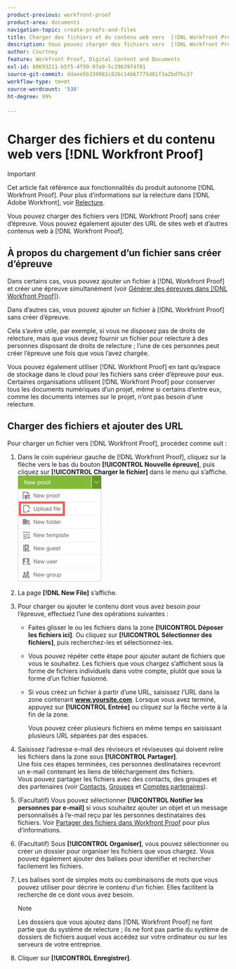 ```yaml
---
product-previous: workfront-proof
product-area: documents
navigation-topic: create-proofs-and-files
title: Charger des fichiers et du contenu web vers  [!DNL Workfront Proof]
description: Vous pouvez charger des fichiers vers  [!DNL Workfront Proof]  sans créer d’épreuve. Vous pouvez également ajouter des URL de sites web et d’autres contenus web à  [!DNL Workfront Proof].
author: Courtney
feature: Workfront Proof, Digital Content and Documents
exl-id: 88693211-b5f5-4f99-97a9-5c29039f4f01
source-git-commit: ddaee5b339982c826c14b67775d81f3a2bd7bc37
workflow-type: tm+mt
source-wordcount: '538'
ht-degree: 99%

---
```


# Charger des fichiers et du contenu web vers [!DNL Workfront Proof]

>[!IMPORTANT]
>
>Cet article fait référence aux fonctionnalités du produit autonome [!DNL Workfront Proof]. Pour plus d’informations sur la relecture dans [!DNL Adobe Workfront], voir [Relecture](../../../review-and-approve-work/proofing/proofing.md).

Vous pouvez charger des fichiers vers [!DNL Workfront Proof] sans créer d’épreuve. Vous pouvez également ajouter des URL de sites web et d’autres contenus web à [!DNL Workfront Proof].

## À propos du chargement d’un fichier sans créer d’épreuve

Dans certains cas, vous pouvez ajouter un fichier à [!DNL Workfront Proof] et créer une épreuve simultanément (voir [Générer des épreuves dans  [!DNL Workfront Proof]](../../../workfront-proof/wp-work-proofsfiles/create-proofs-and-files/generate-proofs.md)).

Dans d’autres cas, vous pouvez ajouter un fichier à [!DNL Workfront Proof] sans créer d’épreuve.

Cela s’avère utile, par exemple, si vous ne disposez pas de droits de relecture, mais que vous devez fournir un fichier pour relecture à des personnes disposant de droits de relecture ; l’une de ces personnes peut créer l’épreuve une fois que vous l’avez chargée.

Vous pouvez également utiliser [!DNL Workfront Proof] en tant qu’espace de stockage dans le cloud pour les fichiers sans créer d’épreuve pour eux. Certaines organisations utilisent [!DNL Workfront Proof] pour conserver tous les documents numériques d’un projet, même si certains d’entre eux, comme les documents internes sur le projet, n’ont pas besoin d’une relecture.

## Charger des fichiers et ajouter des URL

Pour charger un fichier vers [!DNL Workfront Proof], procédez comme suit :

1. Dans le coin supérieur gauche de [!DNL Workfront Proof], cliquez sur la flèche vers le bas du bouton **[!UICONTROL Nouvelle épreuve]**, puis cliquez sur **[!UICONTROL Charger le fichier]** dans le menu qui s’affiche.\
   ![Bouton Nouveau BAT](assets/new-proof-button-menu.png)

1. La page **[!DNL New File]** s’affiche.
1. Pour charger ou ajouter le contenu dont vous avez besoin pour l’épreuve, effectuez l’une des opérations suivantes :

   * Faites glisser le ou les fichiers dans la zone **[!UICONTROL Déposer les fichiers ici]**. Ou cliquez sur **[!UICONTROL Sélectionner des fichiers]**, puis recherchez-les et sélectionnez-les.

   * Vous pouvez répéter cette étape pour ajouter autant de fichiers que vous le souhaitez. Les fichiers que vous chargez s’affichent sous la forme de fichiers individuels dans votre compte, plutôt que sous la forme d’un fichier fusionné.

   * Si vous créez un fichier à partir d’une URL, saisissez l’URL dans la zone contenant **www.yoursite.com**. Lorsque vous avez terminé, appuyez sur **[!UICONTROL Entrée]** ou cliquez sur la flèche verte à la fin de la zone.

     Vous pouvez créer plusieurs fichiers en même temps en saisissant plusieurs URL séparées par des espaces.

1. Saisissez l’adresse e-mail des réviseurs et réviseuses qui doivent relire les fichiers dans la zone sous **[!UICONTROL Partager]**.\
   Une fois ces étapes terminées, ces personnes destinataires recevront un e-mail contenant les liens de téléchargement des fichiers.\
   Vous pouvez partager les fichiers avec des contacts, des groupes et des partenaires (voir [Contacts](https://support.workfront.com/hc/en-us/sections/115000920808-Contacts), [Groupes](https://support.workfront.com/hc/en-us/sections/115000920828-Groups) et [Comptes partenaires](https://support.workfront.com/hc/en-us/sections/115000912107-Partner-accounts)).

1. (Facultatif) Vous pouvez sélectionner **[!UICONTROL Notifier les personnes par e-mail]** si vous souhaitez ajouter un objet et un message personnalisés à l’e-mail reçu par les personnes destinataires des fichiers. Voir [Partager des fichiers dans Workfront Proof](../../../workfront-proof/wp-work-proofsfiles/share-proofs-and-files/share-files.md) pour plus d’informations.

1. (Facultatif) Sous **[!UICONTROL Organiser]**, vous pouvez sélectionner ou créer un dossier pour organiser les fichiers que vous chargez. Vous pouvez également ajouter des balises pour identifier et rechercher facilement les fichiers.
1. Les balises sont de simples mots ou combinaisons de mots que vous pouvez utiliser pour décrire le contenu d’un fichier. Elles facilitent la recherche de ce dont vous avez besoin.

   >[!NOTE]
   >
   > Les dossiers que vous ajoutez dans [!DNL Workfront Proof] ne font partie que du système de relecture ; ils ne font pas partie du système de dossiers de fichiers auquel vous accédez sur votre ordinateur ou sur les serveurs de votre entreprise.

1. Cliquer sur **[!UICONTROL Enregistrer]**.
